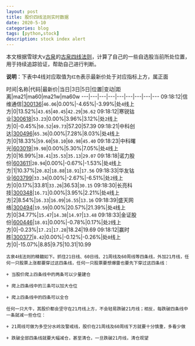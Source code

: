 ```yaml
---
layout: post
title: 股价四线法则实时数据
date: 2020-5-10
categories: blog
tags: [python,stock]
description: stock index alert
---
```



本文根据雪球大v[古泉](https://xueqiu.com/u/7148646888)的[古泉四线法则](https://xueqiu.com/7148646888/130498192)，计算了自己的一些自选股当前所处位置，用于持续追踪验证，帮助自己进行判断。

**说明**：下表中4线对应取值为`红色`表示最新价处于对应指标上方，属正面

时间|名称|代码|最新价|当日|3日|5日|位置|变动|距离|ma21|ma60|ma21w|ma60w
---|---|---|---|---|---|---|---|---
09:18:12|信维通信|[300136](https://xueqiu.com/S/SZ300136)|`46.06`|0.00%|-4.65%|-3.99%|处`4`线上方|0|13.52%|`43.65`|`40.45`|`42.29`|`36.62`
09:18:12|寒锐钴业|[300618](https://xueqiu.com/S/SZ300618)|`53.23`|0.00%|3.96%|3.12%|处`2`线上方|0|-0.45%|`50.52`|`49.73`|57.20|57.39
09:18:21|中科创达|[300496](https://xueqiu.com/S/SZ300496)|`65.36`|0.00%|7.28%|8.03%|处`4`线上方|0|18.33%|`59.60`|`58.10`|`60.98`|`45.40`
09:18:23|中科曙光|[603019](https://xueqiu.com/S/SH603019)|`39.98`|0.00%|5.30%|7.05%|处`4`线上方|0|16.99%|`38.41`|`35.53`|`35.13`|`29.07`
09:18:18|诺力股份|[603611](https://xueqiu.com/S/SH603611)|`20.94`|0.00%|-0.67%|-1.53%|处`4`线上方|1|10.37%|`20.82`|`18.88`|`18.91`|`17.56`
09:18:33|华友钴业|[603799](https://xueqiu.com/S/SH603799)|`33.34`|0.00%|-2.67%|-6.51%|处`2`线上方|0|0.17%|33.81|`33.26`|36.53|`30.15`
09:18:30|长亮科技|[300348](https://xueqiu.com/S/SZ300348)|`16.71`|0.00%|3.95%|2.21%|处`4`线上方|2|8.54%|`16.33`|`16.09`|`16.55`|`13.16`
09:18:39|盛天网络|[300494](https://xueqiu.com/S/SZ300494)|`19.59`|0.00%|20.57%|21.39%|处`4`线上方|0|34.77%|`15.47`|`14.38`|`14.97`|`13.48`
09:18:33|金证股份|[600446](https://xueqiu.com/S/SH600446)|`18.01`|0.00%|-0.78%|0.17%|处`2`线上方|0|-0.23%|`17.21`|`17.28`|18.24|19.69
09:18:12|赢时胜|[300377](https://xueqiu.com/S/SZ300377)|`8.42`|0.00%|-0.12%|-0.26%|处`0`线上方|0|-15.07%|8.85|9.75|10.31|10.99

```
古泉4线法则的精髓如下。抓住21日线、60日线、21周线及60周线等四条线，外加21月线，任何一只股票上涨都要穿过这四条线，任何一只股票要想爆雷也要先下穿过这四条线：

+ 当股价爬上四条线中的两条可以少量建仓

+ 爬上四条线中的三条可以加大仓位

+ 爬上四条线中的四条可以全仓

任何一只大牛，其股价都会坚守在21月线上方，不会轻易跌破21月线；相反，每跌破四条线中一条就减一些仓位：

+ 21周线可做为多空分水岭及警戒线，股价在21周线及60周线下方就要十分慎重，多看少做

+ 跌破全部四条线就要大幅减仓，甚至清仓，一旦跌破21月线，清仓观望
```